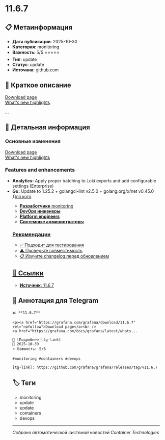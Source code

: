 # 11.6.7

## 📋 Метаинформация

- **Дата публикации**: 2025-10-30
- **Категория**: monitoring
- **Важность**: 5/5 ⭐⭐⭐⭐⭐
- **Тип**: update
- **Статус**: update
- **Источник**: github.com

## 🎯 Краткое описание

<p><a href="https://grafana.com/grafana/download/11.6.7" rel="nofollow">Download page</a><br />
<a href="https://grafana.com/docs/grafana/latest/whatsnew/" rel="nofollow">What's new highlights</a></p>...

## 📝 Детальная информация

### Основные изменения
<p><a href="https://grafana.com/grafana/download/11.6.7" rel="nofollow">Download page</a><br />
<a href="https://grafana.com/docs/grafana/latest/whatsnew/" rel="nofollow">What's new highlights</a></p>
<h3>Features and enhancements</h3>
<ul>
<li><strong>Analytics:</strong> Apply proper batching to Loki exports and add configurable settings (Enterprise)</li>
<li><strong>Go:</strong> Update to 1.25.2 + golangci-lint v2.5.0 + golang.org/x/net v0.45.0 <a href="https://github.com/grafana/grafana/pull/

### Для кого
- **Разработчики** monitoring
- **DevOps инженеры**
- **Platform engineers**
- **Системные администраторы**

### Рекомендации
- ✅ Подходит для тестирования
- ⚠️ Проверьте совместимость
- 📋 Изучите changelog перед обновлением

## 🔗 Ссылки

- **Источник**: [11.6.7][main-link]

[main-link]: https://github.com/grafana/grafana/releases/tag/v11.6.7

## 📱 Аннотация для Telegram

```
📊 **11.6.7**

<p><a href="https://grafana.com/grafana/download/11.6.7" rel="nofollow">Download page</a><br />
<a href="https://grafana.com/docs/grafana/latest/whats...

🔗 [Подробнее][tg-link]
📅 2025-10-30
⭐ Важность: 5/5

#monitoring #containers #devops

[tg-link]: https://github.com/grafana/grafana/releases/tag/v11.6.7
```

## 🏷️ Теги

- monitoring
- update
- update
- containers
- devops

---
*Собрано автоматической системой новостей Container Technologies*